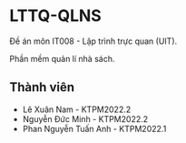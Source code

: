 # LTTQ-QLNS

Đề án môn IT008 - Lập trình trực quan (UIT).

Phần mềm quản lí nhà sách.
## Thành viên
- Lê Xuân Nam - KTPM2022.2
- Nguyễn Đức Minh - KTPM2022.2
- Phan Nguyễn Tuấn Anh - KTPM2022.1
